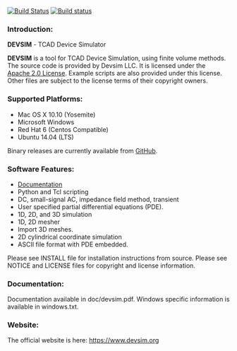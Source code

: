 [![Build Status](https://travis-ci.org/devsim/devsim.svg?branch=master)](https://travis-ci.org/devsim/devsim)
[![Build status](https://ci.appveyor.com/api/projects/status/github/devsim/devsim?branch=master&svg=true)](https://ci.appveyor.com/project/devsim/devsim)

### Introduction:
**DEVSIM** - TCAD Device Simulator

**DEVSIM** is a tool for TCAD Device Simulation, using finite volume methods.  The source code is provided by Devsim LLC.
It is licensed under the [Apache 2.0 License](https://www.apache.org/licenses/LICENSE-2.0.html).  Example scripts are also provided under this license.  Other files are subject to the license terms of their copyright owners.

### Supported Platforms:
* Mac OS X 10.10 (Yosemite)
* Microsoft Windows
* Red Hat 6 (Centos Compatible)
* Ubuntu 14.04 (LTS)

Binary releases are currently available from [GitHub](https://github.com/devsim/devsim/releases).

### Software Features:
* [Documentation](https://www.devsim.org/manual/)
* Python and Tcl scripting 
* DC, small-signal AC, impedance field method, transient
* User specified partial differential equations (PDE).
* 1D, 2D, and 3D simulation
* 1D, 2D mesher
* Import 3D meshes.
* 2D cylindrical coordinate simulation
* ASCII file format with PDE embedded.

Please see INSTALL file for installation instructions from source.  Please see 
NOTICE and LICENSE files for copyright and license information.

### Documentation:
Documentation available in doc/devsim.pdf.  Windows specific information is available in windows.txt.

### Website:
The official website is here:
https://www.devsim.org

